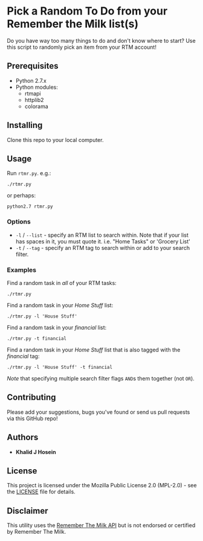 # Pick a Random To Do from your Remember the Milk list(s)

Do you have way too many things to do and don't know where to start? Use this script to randomly pick an item from your RTM account!

## Prerequisites

* Python 2.7.x
* Python modules:
	* rtmapi
	* httplib2
	* colorama

## Installing

Clone this repo to your local computer.

## Usage

Run `rtmr.py`. e.g.:

```./rtmr.py```

or perhaps:

```python2.7 rtmr.py```

### Options

* `-l` / `--list` - specify an RTM list to search within. Note that if your list has spaces in it, you must quote it. i.e. "Home Tasks" or 'Grocery List'
* `-t` / `--tag` - specify an RTM tag to search within or add to your search filter. 

### Examples

Find a random task in _all_ of your RTM tasks:

`./rtmr.py`

Find a random task in your _Home Stuff_ list:

`./rtmr.py -l 'House Stuff'`

Find a random task in your _financial_ list:

`./rtmr.py -t financial`

Find a random task in your _Home Stuff_ list that is also tagged with the _financial_ tag:

`./rtmr.py -l 'House Stuff' -t financial`

*Note* that specifying multiple search filter flags `AND`s them together (not `OR`).

## Contributing

Please add your suggestions, bugs you've found or send us pull requests via this GitHub repo!

## Authors

* **Khalid J Hosein**

## License

This project is licensed under the Mozilla Public License 2.0 (MPL-2.0)  - see the [LICENSE](LICENSE) file for details.

## Disclaimer

This utility uses the [Remember The Milk API](https://www.rememberthemilk.com/services/api/) but is not endorsed or certified by Remember The Milk.
